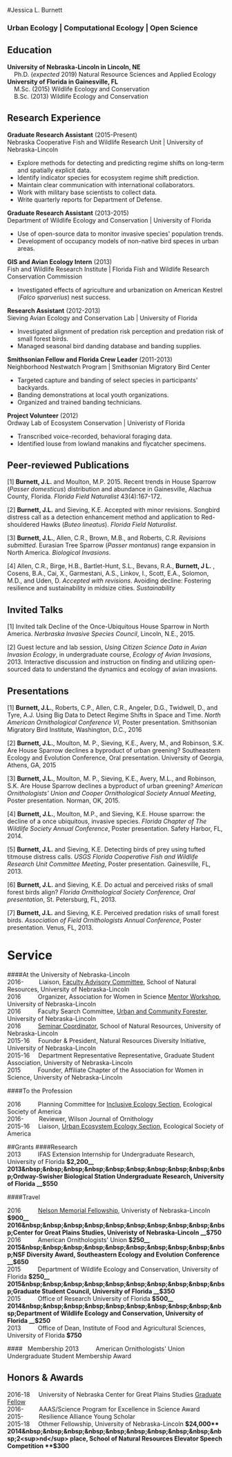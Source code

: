 #Jessica L. Burnett
### Urban Ecology | Computational Ecology | Open Science
## Education
**University of Nebraska-Lincoln in Lincoln, NE**  
&nbsp;&nbsp;&nbsp;&nbsp;Ph.D. (*expected* 2019) Natural Resource Sciences and Applied Ecology    
**University of Florida in Gainesville, FL**  
&nbsp;&nbsp;&nbsp;&nbsp;M.Sc. (2015) Wildlife Ecology and Conservation      
&nbsp;&nbsp;&nbsp;&nbsp;B.Sc. (2013) Wildlife Ecology and Conservation   

## Research Experience  
**Graduate Research Assistant** (2015-Present)    
Nebraska Cooperative Fish and Wildlife Research Unit | University of Nebraska-Lincoln    
* Explore methods for detecting and predicting regime shifts on long-term and spatially explicit data.   
* Identify indicator species for ecosystem regime shift prediction.  
* Maintain clear communication with international collaborators.  
* Work with military base scientists to collect data.   
* Write quarterly reports for Department of Defense.  

**Graduate Research Assistant** (2013-2015)    
Department of Wildlife Ecology and Conservation | University of Florida  
* Use of open-source data to monitor invasive species' population trends.  
* Development of occupancy models of non-native bird speces in urban areas.  

**GIS and Avian Ecology Intern** (2013)    
Fish and Wildlife Research Institute | Florida Fish and Wildlife Research Conservation Commission    
* Investigated effects of agriculture and urbanization on American Kestrel (*Falco sparverius*) nest success.   

**Research Assistant** (2012-2013)     
Sieving Avian Ecology and Conservation Lab | University of Florida    
* Investigated alignment of predation risk perception and predation risk of small forest birds.  
* Managed seasonal bird danding database and banding supplies.  

**Smithsonian Fellow and Florida Crew Leader** (2011-2013)  
Neighborhood Nestwatch Program  | Smithsonian Migratory Bird Center  
* Targeted capture and banding of select species in participants' backyards.  
* Banding demonstrations at local youth organizations.  
* Organized and trained banding technicians.  

**Project Volunteer** (2012)    
Ordway Lab of Ecosystem Conservation | Univeristy of Florida  
* Transcribed voice-recorded, behavioral foraging data.
* Identified louse from lowland manakins and flycatcher specimens.  

## Peer-reviewed Publications
[1]  **Burnett, J.L.** and Moulton, M.P. 2015. Recent trends in House Sparrow (*Passer domesticus*) distribution and abundance in Gainesville, Alachua County, Florida. *Florida Field Naturalist* 43(4):167-172.   

[2]  **Burnett, J.L.** and Sieving, K.E. Accepted with minor revisions. Songbird distress call as a detection enhancement method and application to Red-shouldered Hawks (*Buteo lineatus*). *Florida Field Naturalist*.      

[3]  **Burnett, J.L.**, Allen, C.R., Brown, M.B., and Roberts, C.R. *Revisions submitted*. Eurasian Tree Sparrow (*Passer montanus*) range expansion in North America.         *Biological Invasions*.     

[4] Allen, C.R., Birge, H.B., Bartlet-Hunt, S.L., Bevans, R.A., **Burnett, J L.** , Cosens, B.A., Cai, X., Garmestani, A.S., Linkov, I., Scott, E.A., Solomon, M.D., and Uden, D. *Accepted with revisions*. Avoiding decline: Fostering resilience and sustainability in midsize cities. *Sustainability*   

## Invited Talks

[1] Invited talk  Decline of the Once-Ubiquitous House Sparrow in North America. *Nerbraska Invasive Species Council*, Lincoln, N.E., 2015.

[2] Guest lecture and lab session, *Using Citizen Science Data in Avian Invasion Ecology*, in undergraduate course, *Ecology of Avian Invasions*, 2013. Interactive discussion and instruction on finding and utilizing open-sourced data to understand the dynamics and ecology of avian invasions.

## Presentations
[1] **Burnett, J.L.**, Roberts, C.P., Allen, C.R., Angeler, D.G., Twidwell, D., and Tyre, A.J. Using Big Data to Detect Regime Shifts in Space and Time. *North American Ornithological Conference VI*, Poster presentation. Smithsonian Migratory Bird Institute, Washington, D.C., 2016

[2] **Burnett, J.L.**, Moulton, M. P., Sieving, K.E., Avery, M., and Robinson, S.K. Are House Sparrow declines a byproduct of urban greening? Southeastern Ecology and Evolution Conference, Oral presentation. University of Georgia, Athens, GA, 2015  

[3] **Burnett, J.L.**, Moulton, M. P., Sieving, K.E., Avery, M.L., and Robinson, S.K. Are House Sparrow declines a byproduct of urban greening? *American Ornithologists' Union and Cooper Ornithological Society Annual Meeting*, Poster presentation. Norman, OK, 2015.

[4] **Burnett, J.L.**, Moulton, M.P., and Sieving, K.E. House sparrow: the decline of a once ubiquitous, invasive species. *Florida Chapter of The Wildlife Society Annual Conference*, Poster presentation. Safety Harbor, FL, 2014.

[5] **Burnett, J.L.** and Sieving, K.E. Detecting birds of prey using tufted titmouse distress calls. *USGS Florida Cooperative Fish and Wildlife Research Unit Committee Meeting*, Poster presentation. Gainesville, FL, 2013.

[6] **Burnett, J.L.** and Sieving, K.E. Do actual and perceived risks of small forest birds align? *Florida Ornithological Society Conference, Oral presentation*, St. Petersburg, FL, 2013.

[7] **Burnett, J.L.** and Sieving, K.E. Perceived predation risks of small forest birds. *Association of Field Ornithologists Annual Conference*, Poster presentation. Venus, FL, 2013.

# Service
####At the University of Nebraska-Lincoln       
2016-&nbsp;&nbsp;&nbsp;&nbsp;&nbsp;&nbsp;&nbsp;&nbsp;&nbsp;Liaison, [Faculty Advisory Committee](http://snr.unl.edu/employeeinfo/people/committee/facultyadvisory.asp), School of Natural Resources, University of Nebraska-Lincoln    
2016&nbsp;&nbsp;&nbsp;&nbsp;&nbsp;&nbsp;&nbsp;&nbsp;&nbsp;&nbsp;Organizer, Association for Women in Science [Mentor Workshop](http://snr.unl.edu/registration/AWISMentor/MentorMenteeRegistrationAttendanceCap.aspx?utm_source=Google&utm_medium=email&utm_term=&utm_content=&utm_campaign=AWIS+Workshop), University of Nebraska-Lincoln  
2016&nbsp;&nbsp;&nbsp;&nbsp;&nbsp;&nbsp;&nbsp;&nbsp;&nbsp;&nbsp;Faculty Search Committee, [Urban and Community Forester](http://wfscjobs.tamu.edu/jobs/urban-and-community-forestry-professor-of-practice-university-of-nebraska-lincoln/), University of Nebraska-Lincoln  
2016&nbsp;&nbsp;&nbsp;&nbsp;&nbsp;&nbsp;&nbsp;&nbsp;&nbsp;&nbsp;[Seminar Coordinator](http://unlcms.unl.edu/snr/gsa/snr-gsa-seminar-coordinators), School of Natural Resources, University of Nebraska-Lincoln     
2015-16&nbsp;&nbsp;&nbsp; &nbsp;Founder & President, Natural Resources Diversity Initiative, University of Nebraska-Lincoln    
2015-16&nbsp;&nbsp;&nbsp; &nbsp;Department Representative Representative, Graduate Student Association, University of Nebraska-Lincoln        
2015&nbsp;&nbsp;&nbsp;&nbsp;&nbsp;&nbsp;&nbsp;&nbsp;&nbsp;&nbsp;Founder, Affiliate Chapter of the Association for Women in Science, University of Nebraska-Lincoln    

####To the Profession    

2016&nbsp;&nbsp;&nbsp;&nbsp;&nbsp;&nbsp;&nbsp;&nbsp;&nbsp;&nbsp;Planning Committee for [Inclusive Ecology Section](http://www.esa.org/inclusive-ecology/), Ecological Society of America    
2016-&nbsp;&nbsp;&nbsp;&nbsp;&nbsp;&nbsp;&nbsp;&nbsp;&nbsp;Reviewer, Wilson Journal of Ornithology    
2015-16&nbsp;&nbsp;&nbsp;&nbsp;&nbsp;Liaison, [Urban Ecosystem Ecology Section](http://www.esa.org/urbanecology/),  Ecological Society of America   

##Grants
####Research   
2013&nbsp;&nbsp;&nbsp;&nbsp;&nbsp;&nbsp;&nbsp;&nbsp;&nbsp;&nbsp;IFAS Extension Internship for Undergraduate Research, University of Florida __$2,200__  
2013&nbsp;&nbsp;&nbsp;&nbsp;&nbsp;&nbsp;&nbsp;&nbsp;&nbsp;&nbsp;Ordway-Swisher Biological Station Undergraduate Research, University of Florida __$550__ 

####Travel   

2016&nbsp;&nbsp;&nbsp;&nbsp;&nbsp;&nbsp;&nbsp;&nbsp;&nbsp;&nbsp;[Nelson Memorial Fellowship](http://newsroom.unl.edu/announce/snr/5519/31162), Univeristy of Nebraska-Lincoln __$900__  
2016&nbsp;&nbsp;&nbsp;&nbsp;&nbsp;&nbsp;&nbsp;&nbsp;&nbsp;&nbsp;Center for Great Plains Studies, Univeristy of Nebraska-Lincoln __$750__   
2016&nbsp;&nbsp;&nbsp;&nbsp;&nbsp;&nbsp;&nbsp;&nbsp;&nbsp;&nbsp;American Ornithologists' Union __$250__    
2015&nbsp;&nbsp;&nbsp;&nbsp;&nbsp;&nbsp;&nbsp;&nbsp;&nbsp;&nbsp;NSF Diversity Award, Southeastern Ecology and Evolution Conference __$650__  
2015&nbsp;&nbsp;&nbsp;&nbsp;&nbsp;&nbsp;&nbsp;&nbsp;&nbsp;&nbsp;Department of Wildlife Ecology and Conservation, University of Florida __$250__    
2015&nbsp;&nbsp;&nbsp;&nbsp;&nbsp;&nbsp;&nbsp;&nbsp;&nbsp;&nbsp;Graduate Student Council, University of Florida __$350__  
2015&nbsp;&nbsp;&nbsp;&nbsp;&nbsp;&nbsp;&nbsp;&nbsp;&nbsp;&nbsp;Office of Research University of Florida __$500__  
2014&nbsp;&nbsp;&nbsp;&nbsp;&nbsp;&nbsp;&nbsp;&nbsp;&nbsp;&nbsp;Department of Wildlife Ecology and Conservation, University of Florida __$250__    
2013&nbsp;&nbsp;&nbsp;&nbsp;&nbsp;&nbsp;&nbsp;&nbsp;&nbsp;&nbsp;Office of Dean, Institute of Food and Agricultural Sciences, University of Florida __$750__  

####&nbsp;&nbsp;&nbsp;Membership
2013&nbsp;&nbsp;&nbsp;&nbsp;&nbsp;&nbsp;&nbsp;&nbsp;&nbsp;&nbsp;American Ornithologists' Union Undergraduate Student Membership Award

## Honors & Awards
2016-18&nbsp;&nbsp;&nbsp; &nbsp;University of Nebraska Center for Great Plains Studies [Graduate Fellow](http://www.unl.edu/plains/graduate-fellows-program)       
2016-&nbsp;&nbsp;&nbsp;&nbsp;&nbsp;&nbsp;&nbsp;&nbsp;&nbsp;AAAS/Science Program for Excellence in Science Award     
2015-&nbsp;&nbsp;&nbsp;&nbsp;&nbsp;&nbsp;&nbsp;&nbsp;&nbsp;Resilience Alliance Young Scholar  
2015-18&nbsp;&nbsp;&nbsp;&nbsp;&nbsp;Othmer Fellowship, University of Nebraska-Lincoln  **$24,000**     
2014&nbsp;&nbsp;&nbsp;&nbsp;&nbsp;&nbsp;&nbsp;&nbsp;&nbsp;&nbsp;2<sup>nd</sup> place, School of Natural Resources Elevator Speech Competition **$300**    

